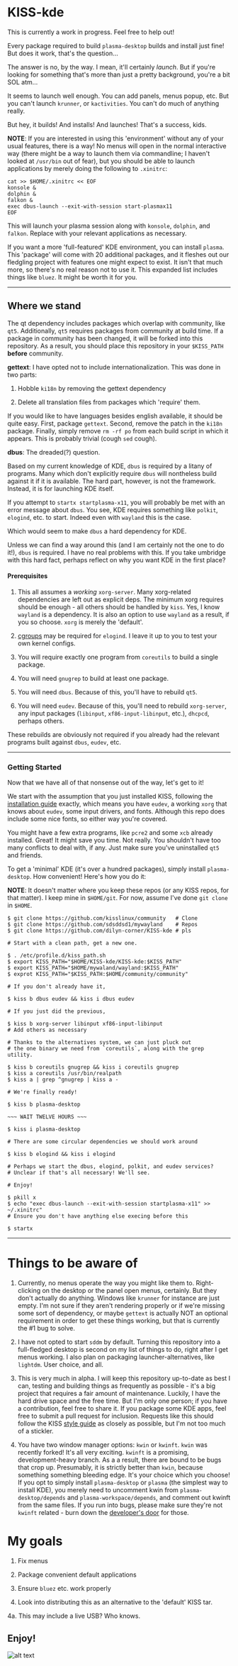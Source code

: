 # KISS-kde

This is currently a work in progress. Feel free to help out!

Every package required to build `plasma-desktop` builds and
install just fine! But does it work, that's the question...

The answer is no, by the way. I mean, it'll certainly
*launch*. But if you're looking for something that's more
than just a pretty background, you're a bit SOL atm...

It seems to launch well enough. You can add panels, menus
popup, etc. But you can't launch `krunner`, or
`kactivities`. You can't do much of anything really. 

But hey, it builds! And installs! And launches! That's a
success, kids. 


__NOTE__: If you are interested in using this 'environment' without any of your
usual features, there is a way! No menus will open in the normal interactive
way (there might be a way to launch them via commandline; I haven't looked at
`/usr/bin` out of fear), but you should be able to launch applications by merely
doing the following to `.xinitrc`:

```
cat >> $HOME/.xinitrc << EOF
konsole &
dolphin & 
falkon & 
exec dbus-launch --exit-with-session start-plasmax11
EOF
```

This will launch your plasma session along with `konsole`, `dolphin`, and
`falkon`. Replace with your relevant applications as necessary.

If you want a more 'full-featured' KDE environment, you can install `plasma`.
This 'package' will come with 20 additional packages, and it fleshes out our
fledgling project with features one might expect to exist.
It isn't that much more, so there's no real reason not to use it.
This expanded list includes things like `bluez`. It might be worth it for you.

---

## Where we stand

The qt dependency includes packages which overlap with community, like `qt5`.
Additionally, `qt5` requires packages from community at build time. If a package
in community has been changed, it will be forked into this repository. As a
result, you should place this repository in your `$KISS_PATH` __before__
community.

__gettext__: I have opted not to include internationalization. This was done in
two parts:

1) Hobble `ki18n` by removing the gettext dependency

2) Delete all translation files from packages which 'require' them. 

If you would like to have languages besides english available, it should be
quite easy. First, package `gettext`. Second, remove the patch in the `ki18n`
package. Finally, simply remove `rm -rf po` from each build script in which it
appears. This is probably trivial (cough `sed` cough). 

__dbus__: The dreaded(?) question.

Based on my current knowledge of KDE, `dbus` is required by
a litany of programs. Many which don't explicitly require
`dbus` will nontheless build against it if it is available.
The hard part, however, is not the framework. Instead, it is
for launching KDE itself. 

If you attempt to `startx startplasma-x11`, you will
probably be met with an error message about `dbus`. You see,
KDE requires something like `polkit`, `elogind`, etc. to
start. Indeed even with `wayland` this is the case.

Which would seem to make `dbus` a hard dependency for KDE.

Unless we can find a way around this (and I am certainly not
the one to do it!), `dbus` is required. I have no real
problems with this. If you take umbridge with this hard
fact, perhaps reflect on why you want KDE in the first
place?

#### Prerequisites

1. This all assumes a *working* `xorg-server`. Many
   xorg-related dependencies are left out as explicit deps.
   The minimum xorg requires should be enough - all others
   should be handled by `kiss`. Yes, I know `wayland` is a
   dependency. It is also an option to use `wayland` as a
   result, if you so choose. `xorg` is merely the 'default'.

2. [cgroups](http://www.linuxfromscratch.org/blfs/view/svn/general/elogind.html) may be required for `elogind`. I leave it up to
   you to test your own kernel configs. 

3. You will require exactly one program from `coreutils` to
   build a single package. 

4. You will need `gnugrep` to build at least one package.

5. You will need `dbus`. Because of this, you'll have to rebuild `qt5`.

6. You will need `eudev`. Because of this, you'll need to
   rebuild `xorg-server`, any input packages (`libinput`,
   `xf86-input-libinput`, etc.), `dhcpcd`, perhaps others. 

These rebuilds are obviously not required if you already had
the relevant programs built against `dbus`, `eudev`, etc. 


---

### Getting Started

Now that we have all of that nonsense out of the way, let's
get to it!

We start with the assumption that you just installed KISS,
following the [installation guide](https://k1ss.org/install)
exactly, which means you have `eudev`, a working `xorg` that
knows about `eudev`, some input drivers, and fonts. Although
this repo does include some nice fonts, so either way you're
covered. 

You might have a few extra programs, like `pcre2` and some
`xcb` already installed. Great! It might save you time. Not
really. You shouldn't have too many conflicts to deal with,
if any. Just make sure you've uninstalled `qt5` and
friends.

To get a 'minimal' KDE (it's over a hundred packages),
simply install `plasma-desktop`. How convenient! Here's how
you do it:

__NOTE__: It doesn't matter where you keep these repos (or
any KISS repos, for that matter). I keep mine in
`$HOME/git`. For now, assume I've done `git clone` in `$HOME`.

```
$ git clone https://github.com/kisslinux/community   # Clone
$ git clone https://github.com/sdsddsd1/mywayland    # Repos
$ git clone https://github.com/dilyn-corner/KISS-kde # pls

# Start with a clean path, get a new one.

$ . /etc/profile.d/kiss_path.sh
$ export KISS_PATH="$HOME/KISS-kde/KISS-kde:$KISS_PATH"
$ export KISS_PATH="$HOME/mywaland/wayland:$KISS_PATH"
$ exprot KISS_PATH="$KISS_PATH:$HOME/community/community"

# If you don't already have it,

$ kiss b dbus eudev && kiss i dbus eudev

# If you just did the previous,

$ kiss b xorg-server libinput xf86-input-libinput 
# Add others as necessary

# Thanks to the alternatives system, we can just pluck out
# the one binary we need from `coreutils`, along with the grep utility.

$ kiss b coreutils gnugrep && kiss i coreutils gnugrep
$ kiss a coreutils /usr/bin/realpath
$ kiss a | grep ^gnugrep | kiss a -

# We're finally ready!

$ kiss b plasma-desktop

~~~ WAIT TWELVE HOURS ~~~

$ kiss i plasma-desktop

# There are some circular dependencies we should work around

$ kiss b elogind && kiss i elogind

# Perhaps we start the dbus, elogind, polkit, and eudev services?
# Unclear if that's all necessary! We'll see.

# Enjoy! 

$ pkill x
$ echo "exec dbus-launch --exit-with-session startplasma-x11" >> ~/.xinitrc" 
# Ensure you don't have anything else execing before this

$ startx
```

---

# Things to be aware of

1. Currently, no menus operate the way you might like them to. Right-clicking on
   the desktop or the panel open menus, certainly. But they don't actually do
   anything. Windows like `krunner` for instance are just empty. I'm not sure if
   they aren't rendering properly or if we're missing some sort of dependency,
   or maybe `gettext` is actually NOT an optional requirement in order to get
   these things working, but that is currently the #1 bug to solve. 

2. I have not opted to start `sddm` by default. Turning this repository into a
   full-fledged desktop is second on my list of things to do, right after I get
   menus working. I also plan on packaging launcher-alternatives, like
   `lightdm`. User choice, and all. 

3. This is very much in alpha. I will keep this repository up-to-date as best I
   can, testing and building things as frequently as possible - it's a big
   project that requires a fair amount of maintenance. Luckily, I have the hard
   drive space and the free time. But I'm only one person; if you have a
   contribution, feel free to share it. If you package some KDE apps, feel free
   to submit a pull request for inclusion. Requests like this should follow the
   KISS [style guide](https://k1ss.org/wiki/kiss/style-guide) as closely as 
   possible, but I'm not too much of a stickler.

4. You have two window manager options: `kwin` or `kwinft`. `kwin` was recently
   forked! It's all very exciting. `kwinft` is a promising, development-heavy
   branch. As a a result, there are bound to be bugs that crop up. Presumably,
   it is strictly better than `kwin`, because something something bleeding edge. It's your choice which you choose! If you opt to simply install `plasma-desktop` or `plasma` (the simplest way to install KDE), you merely need to uncomment kwin from `plasma-desktop/depends` and `plasma-workspace/depends`, and comment out kwinft from the same files. If you run into bugs, please make sure they're not `kwinft` related - burn down the [developer's door](https://gitlab.com/kwinft/kwinft) for those. 


# My goals

1. Fix menus

2. Package convenient default applications

3. Ensure `bluez` etc. work properly 

4. Look into distributing this as an alternative to the 'default' KISS tar. 

4a. This may include a live USB? Who knows.


## Enjoy!

![alt
text](https://github.com/dilyn-corner/KISS-kde/blob/master/06-23%4001:45:16.jpg)
